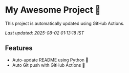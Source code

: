 # My Awesome Project 🚀

This project is automatically updated using GitHub Actions.

_Last updated: 2025-08-02 01:13:18 IST_

## Features
- Auto-update README using Python 🐍
- Auto Git push with GitHub Actions 🤖
